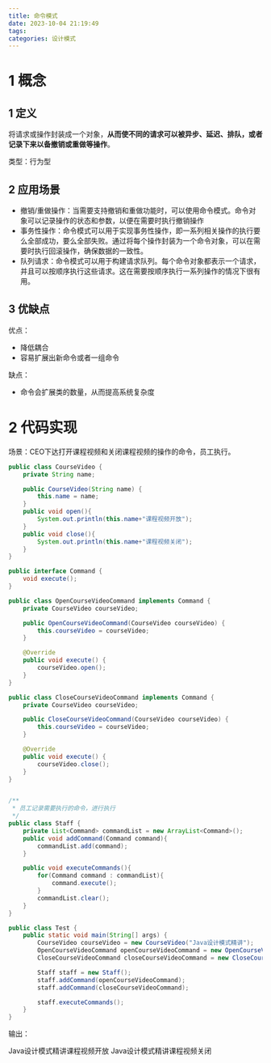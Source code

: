 ```yaml
---
title: 命令模式
date: 2023-10-04 21:19:49
tags:
categories: 设计模式
---
```


# **1 概念**

## **1 定义**

将请求或操作封装成一个对象，**从而使不同的请求可以被异步、延迟、排队，或者记录下来以备撤销或重做等操作**。

类型：行为型

## **2 应用场景**

- 撤销/重做操作：当需要支持撤销和重做功能时，可以使用命令模式。命令对象可以记录操作的状态和参数，以便在需要时执行撤销操作
- 事务性操作：命令模式可以用于实现事务性操作，即一系列相关操作的执行要么全部成功，要么全部失败。通过将每个操作封装为一个命令对象，可以在需要时执行回滚操作，确保数据的一致性。
- 队列请求：命令模式可以用于构建请求队列。每个命令对象都表示一个请求，并且可以按顺序执行这些请求。这在需要按顺序执行一系列操作的情况下很有用。

## **3 优缺点**

优点：

- 降低耦合
- 容易扩展出新命令或者一组命令

缺点：

- 命令会扩展类的数量，从而提高系统复杂度

# **2 代码实现**

场景：CEO下达打开课程视频和关闭课程视频的操作的命令，员工执行。

```java
public class CourseVideo {
    private String name;

    public CourseVideo(String name) {
        this.name = name;
    }
    public void open(){
        System.out.println(this.name+"课程视频开放");
    }
    public void close(){
        System.out.println(this.name+"课程视频关闭");
    }
}

```

```java
public interface Command {
    void execute();
}
```

```java
public class OpenCourseVideoCommand implements Command {
    private CourseVideo courseVideo;

    public OpenCourseVideoCommand(CourseVideo courseVideo) {
        this.courseVideo = courseVideo;
    }

    @Override
    public void execute() {
        courseVideo.open();
    }
}
```

```java
public class CloseCourseVideoCommand implements Command {
    private CourseVideo courseVideo;

    public CloseCourseVideoCommand(CourseVideo courseVideo) {
        this.courseVideo = courseVideo;
    }

    @Override
    public void execute() {
        courseVideo.close();
    }
}
```

```java

/**
 * 员工记录需要执行的命令，进行执行
 */
public class Staff {
    private List<Command> commandList = new ArrayList<Command>();
    public void addCommand(Command command){
        commandList.add(command);
    }

    public void executeCommands(){
        for(Command command : commandList){
            command.execute();
        }
        commandList.clear();
    }
}
```

```java
public class Test {
    public static void main(String[] args) {
        CourseVideo courseVideo = new CourseVideo("Java设计模式精讲");
        OpenCourseVideoCommand openCourseVideoCommand = new OpenCourseVideoCommand(courseVideo);
        CloseCourseVideoCommand closeCourseVideoCommand = new CloseCourseVideoCommand(courseVideo);

        Staff staff = new Staff();
        staff.addCommand(openCourseVideoCommand);
        staff.addCommand(closeCourseVideoCommand);

        staff.executeCommands();
    }
}
```

输出：

Java设计模式精讲课程视频开放
Java设计模式精讲课程视频关闭
